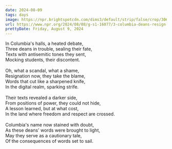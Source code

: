 ```yaml
---
date: 2024-08-09
tags: days
image: https://npr.brightspotcdn.com/dims3/default/strip/false/crop/3063x2070+0+0/resize/3063x2070!/?url=http%3A%2F%2Fnpr-brightspot.s3.amazonaws.com%2F55%2F7d%2Fa0d5b0a34799ac161267d2da4186%2Fcolumbia.jpg
url: https://www.npr.org/2024/08/08/g-s1-16077/3-columbia-deans-resign-over-texts-that-touched-on-antisemitic-tropes
prettyDate: Friday, August 9, 2024
---
```

In Columbia's halls, a heated debate,<br>Three deans in trouble, sealing their fate,<br>Texts with antisemitic tones they sent,<br>Mocking students, their discontent.<br><br>Oh, what a scandal, what a shame,<br>Resignation now, they take the blame,<br>Words that cut like a sharpened knife,<br>In the digital realm, sparking strife.<br><br>Their texts revealed a darker side,<br>From positions of power, they could not hide,<br>A lesson learned, but at what cost,<br>In the land where freedom and respect are crossed.<br><br>Columbia's name now stained with doubt,<br>As these deans' words were brought to light,<br>May they serve as a cautionary tale,<br>Of the consequences of words set to sail.